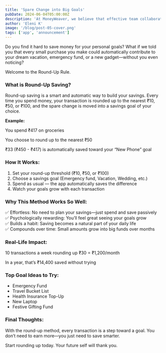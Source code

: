 ```yaml
---
title: 'Spare Change into Big Goals'
pubDate: 2024-06-04T05:00:00Z
description: 'At MoneyWeaver, we believe that effective team collaboration is key to achieving great results. Our latest update introduces new features designed to enhance how your team works together.'
author: 'Eleni K'
image: '/blog/post-05-cover.png'
tags: ['app', 'announcement']
---
```


Do you find it hard to save money for your personal goals? What if we told you that every small purchase you make could automatically contribute to your dream vacation, emergency fund, or a new gadget—without you even noticing?

Welcome to the Round-Up Rule.

### What is Round-Up Saving?
Round-up saving is a smart and automatic way to build your savings. Every time you spend money, your transaction is rounded up to the nearest ₹10, ₹50, or ₹100, and the spare change is moved into a savings goal of your choice.

**Example:**

You spend ₹417 on groceries

You choose to round up to the nearest ₹50

₹33 (₹450 - ₹417) is automatically saved toward your “New Phone” goal

### How It Works:

1. Set your round-up threshold (₹10, ₹50, or ₹100)
2. Choose a savings goal (Emergency fund, Vacation, Wedding, etc.)
3. Spend as usual — the app automatically saves the difference
4. Watch your goals grow with each transaction

### Why This Method Works So Well:
✅ Effortless: No need to plan your savings—just spend and save passively  
✅ Psychologically rewarding: You’ll feel great seeing your goals grow  
✅ Builds a habit: Saving becomes a natural part of your daily life  
✅ Compounds over time: Small amounts grow into big funds over months

### Real-Life Impact:

10 transactions a week rounding up ₹30 = ₹1,200/month

In a year, that’s ₹14,400 saved without trying

### Top Goal Ideas to Try:

- Emergency Fund
- Travel Bucket List
- Health Insurance Top-Up
- New Laptop
- Festive Gifting Fund

### Final Thoughts:
With the round-up method, every transaction is a step toward a goal. You don’t need to earn more—you just need to save smarter.

Start rounding up today. Your future self will thank you.

